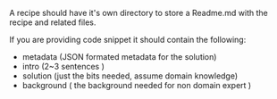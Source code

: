 A recipe should have it's own directory to store a Readme.md with the recipe and related files.

If you are providing code snippet it should contain the following:
- metadata (JSON formated metadata for the solution)
- intro (2~3 sentences )
- solution (just the bits needed, assume domain knowledge)
- background ( the background needed for non domain expert )
